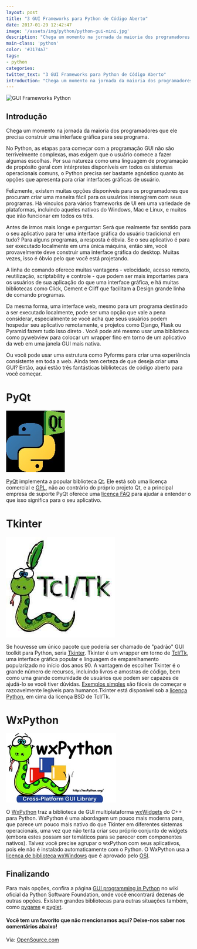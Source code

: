 ```yaml
---
layout: post
title: "3 GUI Frameworks para Python de Código Aberto"
date: 2017-01-29 12:42:47
image: '/assets/img/python/python-gui-mini.jpg'
description: "Chega um momento na jornada da maioria dos programadores que ele precisa construir uma interface gráfica para seu programa."
main-class: 'python'
color: '#3174a7'
tags:
- python
categories:
twitter_text: "3 GUI Frameworks para Python de Código Aberto"
introduction: "Chega um momento na jornada da maioria dos programadores que ele precisa construir uma interface gráfica para seu programa."
---
```


![GUI Frameworks Python](/assets/img/python/python-gui.jpg)

## Introdução

Chega um momento na jornada da maioria dos programadores que ele precisa construir uma interface gráfica para seu programa.

No Python, as etapas para começar com a programação GUI não são terrivelmente complexas, mas exigem que o usuário comece a fazer algumas escolhas. Por sua natureza como uma linguagem de programação de propósito geral com intérpretes disponíveis em todos os sistemas operacionais comuns, o Python precisa ser bastante agnóstico quanto às opções que apresenta para criar interfaces gráficas de usuário.

Felizmente, existem muitas opções disponíveis para os programadores que procuram criar uma maneira fácil para os usuários interagirem com seus programas. Há vínculos para vários frameworks de UI em uma variedade de plataformas, incluindo aqueles nativos do Windows, Mac e Linux, e muitos que irão funcionar em todos os três.

Antes de irmos mais longe e perguntar: Será que realmente faz sentido para o seu aplicativo para ter uma interface gráfica do usuário tradicional em tudo? Para alguns programas, a resposta é óbvia. Se o seu aplicativo é para ser executado localmente em uma única máquina, então sim, você provavelmente deve construir uma interface gráfica do desktop. Muitas vezes, isso é óbvio pelo que você está projetando.

A linha de comando oferece muitas vantagens - velocidade, acesso remoto, reutilização, scriptability e controle - que podem ser mais importantes para os usuários de sua aplicação do que uma interface gráfica, e há muitas bibliotecas como Click, Cement e Cliff que facilitam a Design grande linha de comando programas.

Da mesma forma, uma interface web, mesmo para um programa destinado a ser executado localmente, pode ser uma opção que vale a pena considerar, especialmente se você acha que seus usuários podem hospedar seu aplicativo remotamente, e projetos como Django, Flask ou Pyramid fazem tudo isso direto . Você pode até mesmo usar uma biblioteca como pywebview para colocar um wrapper fino em torno de um aplicativo da web em uma janela GUI mais nativa.

Ou você pode usar uma estrutura como Pyforms para criar uma experiência consistente em toda a web. Ainda tem certeza de que deseja criar uma GUI? Então, aqui estão três fantásticas bibliotecas de código aberto para você começar.

# PyQt

![PyQt](/assets/img/python/pyqt.jpg)

[PyQt](https://riverbankcomputing.com/software/pyqt/intro) implementa a popular biblioteca [Qt](http://www.qt.io/). Ele está sob uma licença comercial e [GPL](http://www.gnu.org/licenses/gpl-3.0.en.html), não ao contrário do próprio projeto Qt, e a principal empresa de suporte PyQt oferece uma [licença FAQ](https://www.riverbankcomputing.com/commercial/license-faq) para ajudar a entender o que isso significa para o seu aplicativo.

# Tkinter

![Tkinter](/assets/img/python/tcl-tk.jpg)

Se houvesse um único pacote que poderia ser chamado de "padrão" GUI toolkit para Python, seria [Tkinter](http://tkinter.unpythonic.net/wiki/). Tkinter é um wrapper em torno de [Tcl/Tk](http://www.tcl.tk/), uma interface gráfica popular e linguagem de emparelhamento popularizado no início dos anos 90. A vantagem de escolher Tkinter é o grande número de recursos, incluindo livros e amostras de código, bem como uma grande comunidade de usuários que podem ser capazes de ajudá-lo se você tiver dúvidas. [Exemplos simples](https://docs.python.org/2/library/tkinter.html) são fáceis de começar e razoavelmente legíveis para humanos.Tkinter está disponível sob a [licença Python](http://tkinter.unpythonic.net/wiki/Tkinter), em cima da licença BSD de Tcl/Tk.

# WxPython

![WxPython](/assets/img/python/wxpython.jpg)

O [WxPython](http://www.wxpython.org/) traz a biblioteca de GUI multiplataforma [wxWidgets](http://wxwidgets.org/) do C++ para Python. WxPython é uma abordagem um pouco mais moderna para, que parece um pouco mais nativo do que Tkinter em diferentes sistemas operacionais, uma vez que não tenta criar seu próprio conjunto de widgets (embora estes possam ser temáticos para se parecer com componentes nativos). Talvez você precise agrupar o wxPython com seus aplicativos, pois ele não é instalado automaticamente com o Python. O WxPython usa a [licença de biblioteca wxWindows](http://www.wxwidgets.org/about/licence/) que é aprovado pelo [OSI](https://opensource.org/licenses/wxwindows.php).

## Finalizando

Para mais opções, confira a página [GUI programming in Python](https://wiki.python.org/moin/GuiProgramming) no wiki oficial da Python Software Foundation, onde você encontrará dezenas de outras opções. Existem grandes bibliotecas para outras situações também, como [pygame](http://www.pygame.org/wiki/gui) e [pyglet](https://bitbucket.org/pyglet/pyglet/wiki/Home).

#### Você tem um favorito que não mencionamos aqui? Deixe-nos saber nos comentários abaixo!


Via: [OpenSource.com](https://opensource.com/life/16/5/open-source-python-gui-frameworks&Blog_Linux=Terminal_Root)
